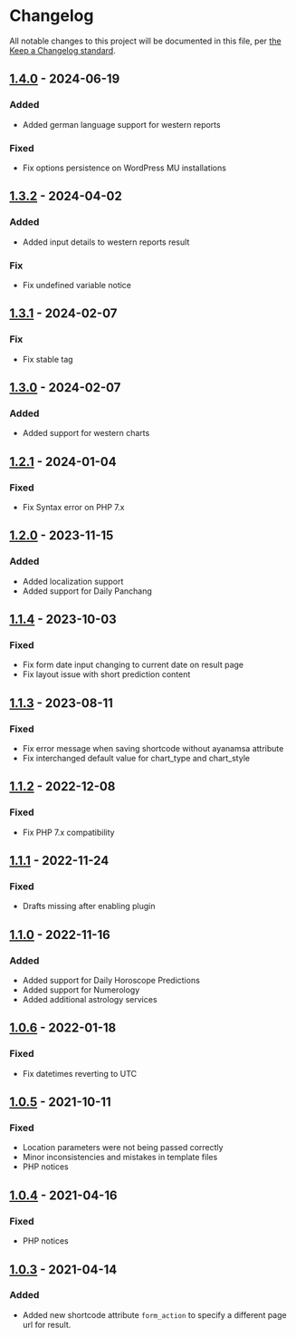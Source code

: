 # Changelog

All notable changes to this project will be documented in this file, per [the Keep a Changelog standard](http://keepachangelog.com/).

## [1.4.0] - 2024-06-19
### Added
- Added german language support for western reports
### Fixed
- Fix options persistence on WordPress MU installations

## [1.3.2] - 2024-04-02
### Added
- Added input details to western reports result
### Fix
- Fix undefined variable notice

## [1.3.1] - 2024-02-07
### Fix
- Fix stable tag

## [1.3.0] - 2024-02-07
### Added
- Added support for western charts

## [1.2.1] - 2024-01-04
### Fixed
- Fix Syntax error on PHP 7.x

## [1.2.0] - 2023-11-15
### Added
- Added localization support
- Added support for Daily Panchang

## [1.1.4] - 2023-10-03
### Fixed
- Fix form date input changing to current date on result page
- Fix layout issue with short prediction content

## [1.1.3] - 2023-08-11
### Fixed
- Fix error message when saving shortcode without ayanamsa attribute
- Fix interchanged default value for chart_type and chart_style

## [1.1.2] - 2022-12-08
### Fixed
- Fix PHP 7.x compatibility

## [1.1.1] - 2022-11-24
### Fixed
- Drafts missing after enabling plugin

## [1.1.0] - 2022-11-16
### Added
- Added support for Daily Horoscope Predictions
- Added support for Numerology
- Added additional astrology services

## [1.0.6] - 2022-01-18
### Fixed
- Fix datetimes reverting to UTC

## [1.0.5] - 2021-10-11
### Fixed
- Location parameters were not being passed correctly
- Minor inconsistencies and mistakes in template files
- PHP notices

## [1.0.4] - 2021-04-16
### Fixed
- PHP notices

## [1.0.3] - 2021-04-14
### Added
- Added new shortcode attribute `form_action` to specify a different page url for result.

[1.4.0]: https://github.com/prokerala/wp-astrology/compare/v1.3.2...v1.4.0
[1.3.2]: https://github.com/prokerala/wp-astrology/compare/v1.3.1...v1.3.2
[1.3.1]: https://github.com/prokerala/wp-astrology/compare/v1.3.0...v1.3.1
[1.3.0]: https://github.com/prokerala/wp-astrology/compare/v1.2.1...v1.3.0
[1.2.1]: https://github.com/prokerala/wp-astrology/compare/v1.2.0...v1.2.1
[1.2.0]: https://github.com/prokerala/wp-astrology/compare/v1.1.4...v1.2.0
[1.1.4]: https://github.com/prokerala/wp-astrology/compare/v1.1.3...v1.1.4
[1.1.3]: https://github.com/prokerala/wp-astrology/compare/v1.1.2...v1.1.3
[1.1.2]: https://github.com/prokerala/wp-astrology/compare/v1.1.1...v1.1.2
[1.1.1]: https://github.com/prokerala/wp-astrology/compare/v1.1.0...v1.1.1
[1.1.0]: https://github.com/prokerala/wp-astrology/compare/v1.0.6...v1.1.0
[1.0.6]: https://github.com/prokerala/wp-astrology/compare/v1.0.5...v1.0.6
[1.0.5]: https://github.com/prokerala/wp-astrology/compare/v1.0.4...v1.0.5
[1.0.4]: https://github.com/prokerala/wp-astrology/compare/v1.0.3...v1.0.4
[1.0.3]: https://github.com/prokerala/wp-astrology/compare/v1.0.2...v1.0.3
